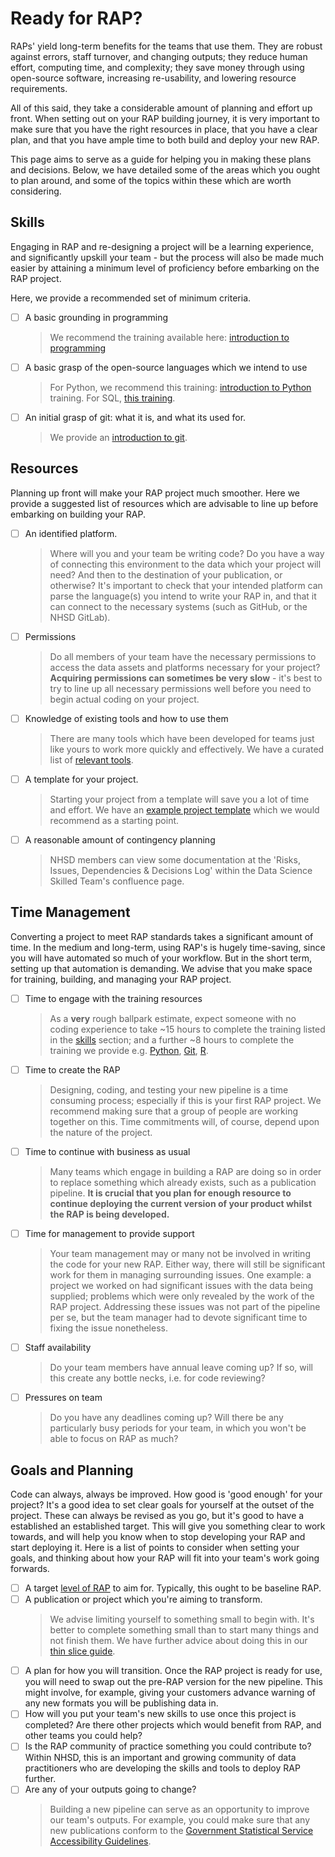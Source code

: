 # Ready for RAP?

RAPs' yield long-term benefits for the teams that use them. They are robust against errors, staff turnover, and changing outputs; they reduce human effort, computing time, and complexity; they save money through using open-source software, increasing re-usability, and lowering resource requirements.

All of this said, they take a considerable amount of planning and effort up front. When setting out on your RAP building journey, it is very important to make sure that you have the right resources in place, that you have a clear plan, and that you have ample time to both build and deploy your new RAP.

This page aims to serve as a guide for helping you in making these plans and decisions. Below, we have detailed some of the areas which you ought to plan around, and some of the topics within these which are worth considering.

## Skills

Engaging in RAP and re-designing a project will be a learning experience, and significantly upskill your team - but the process will also be made much easier by attaining a minimum level of proficiency before embarking on the RAP project.

Here, we provide a recommended set of minimum criteria.

- [ ] A basic grounding in programming
  > We recommend the training available here: [introduction to programming](https://www.kaggle.com/learn/intro-to-programming)
- [ ] A basic grasp of the open-source languages which we intend to use
  > For Python, we recommend this training: [introduction to Python](https://www.kaggle.com/learn/python) training. For SQL, [this training](https://www.kaggle.com/learn/intro-to-sql).
- [ ] An initial grasp of git: what it is, and what its used for.
  > We provide an [introduction to git][1].

## Resources

Planning up front will make your RAP project much smoother. Here we provide a suggested list of resources which are advisable to line up before embarking on building your RAP.

- [ ] An identified platform.
  > Where will you and your team be writing code? Do you have a way of connecting this environment to the data which your project will need? And then to the destination of your publication, or otherwise? It's important to check that your intended platform can parse the language(s) you intend to write your RAP in, and that it can connect to the necessary systems (such as GitHub, or the NHSD GitLab).
- [ ] Permissions
  > Do all members of your team have the necessary permissions to access the data assets and platforms necessary for your project? **Acquiring permissions can sometimes be very slow** - it's best to try to line up all necessary permissions well before you need to begin actual coding on your project.
- [ ] Knowledge of existing tools and how to use them
  > There are many tools which have been developed for teams just like yours to work more quickly and effectively. We have a curated list of [relevant tools][2].
- [ ] A template for your project.
  > Starting your project from a template will save you a lot of time and effort. We have an [example project template](https://github.com/NHSDigital/rap-package-template) which we would recommend as a starting point.
- [ ] A reasonable amount of contingency planning
  > NHSD members can view some documentation at the 'Risks, Issues, Dependencies & Decisions Log' within the Data Science Skilled Team's confluence page.

## Time Management

Converting a project to meet RAP standards takes a significant amount of time. In the medium and long-term, using RAP's is hugely time-saving, since you will have automated so much of your workflow. But in the short term, setting up that automation is demanding. We advise that you make space for training, building, and managing your RAP project.

- [ ] Time to engage with the training resources
  > As a **very** rough ballpark estimate, expect someone with no coding experience to take ~15 hours to complete the training listed in the [skills](#skills) section; and a further ~8 hours to complete the training we provide e.g. [Python][3], [Git][4], [R][5].
- [ ] Time to create the RAP
  > Designing, coding, and testing your new pipeline is a time consuming process; especially if this is your first RAP project. We recommend making sure that a group of people are working together on this. Time commitments will, of course, depend upon the nature of the project.
- [ ] Time to continue with business as usual
  > Many teams which engage in building a RAP are doing so in order to replace something which already exists, such as a publication pipeline. **It is crucial that you plan for enough resource to continue deploying the current version of your product whilst the RAP is being developed.**
- [ ] Time for management to provide support
  > Your team management may or many not be involved in writing the code for your new RAP. Either way, there will still be significant work for them in managing surrounding issues. One example: a project we worked on had significant issues with the data being supplied; problems which were only revealed by the work of the RAP project. Addressing these issues was not part of the pipeline per se, but the team manager had to devote significant time to fixing the issue nonetheless.
- [ ] Staff availability
  > Do your team members have annual leave coming up? If so, will this create any bottle necks, i.e. for code reviewing?
- [ ] Pressures on team
  > Do you have any deadlines coming up? Will there be any particularly busy periods for your team, in which you won't be able to focus on RAP as much?

## Goals and Planning

Code can always, always be improved. How good is 'good enough' for your project? It's a good idea to set clear goals for yourself at the outset of the project. These can always be revised as you go, but it's good to have a established an established target. This will give you something clear to work towards, and will help you know when to stop developing your RAP and start deploying it. Here is a list of points to consider when setting your goals, and thinking about how your RAP will fit into your team's work going forwards.

- [ ] A target [level of RAP][6] to aim for. Typically, this ought to be baseline RAP.
- [ ] A publication or project which you're aiming to transform.
  > We advise limiting yourself to something small to begin with. It's better to complete something small than to start many things and not finish them. We have further advice about doing this in our [thin slice guide][7].
- [ ] A plan for how you will transition. Once the RAP project is ready for use, you will need to swap out the pre-RAP version for the new pipeline. This might involve, for example, giving your customers advance warning of any new formats you will be publishing data in.
- [ ] How will you put your team's new skills to use once this project is completed? Are there other projects which would benefit from RAP, and other teams you could help?
- [ ] Is the RAP community of practice something you could contribute to? Within NHSD, this is an important and growing community of data practitioners who are developing the skills and tools to deploy RAP further.
- [ ] Are any of your outputs going to change?
  > Building a new pipeline can serve as an opportunity to improve our team's outputs. For example, you could make sure that any new publications conform to the [Government Statistical Service Accessibility Guidelines](https://gss.civilservice.gov.uk/policy-store/making-analytical-publications-accessible/).

[1]: ../training_resources/git/intro-to-git.md
[2]: ./tools.md
[3]: ../training_resources/python/basic-python-data-analysis-operations.md
[4]: ../training_resources/git/intro-to-git.md
[5]: ../training_resources/R/README.md
[6]: ../introduction_to_RAP/levels_of_RAP.md
[7]: ../dashboard_design/thin-slice-strategy.md
